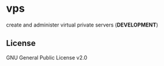 # vps
create and administer virtual private servers (**DEVELOPMENT**)

## License
GNU General Public License v2.0

